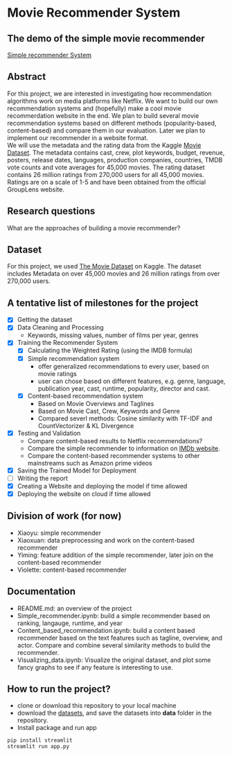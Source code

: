# Movie Recommender System

## The demo of the simple movie recommender
[Simple recommender System](https://tm22pro.herokuapp.com/)

## Abstract
For this project, we are interested in investigating how recommendation algorithms work on media platforms like Netflix. We want to build our own recommendation systems and (hopefully) make a cool movie recommerdation website in the end. We plan to build several movie recommendation systems based on different methods (popularity-based, content-based) and compare them in our evaluation. Later we plan to implement our recommender in a website format. <br/>
We will use the metadata and the rating data from the Kaggle [Movie Dataset](https://www.kaggle.com/datasets/rounakbanik/the-movies-dataset). The metadata contains cast, crew, plot keywords, budget, revenue, posters, release dates, languages, production companies, countries, TMDB vote counts and vote averages for 45,000 movies. The rating dataset contains 26 million ratings from 270,000 users for all 45,000 movies. Ratings are on a scale of 1-5 and have been obtained from the official GroupLens website.

## Research questions
What are the approaches of building a movie recommender?

## Dataset
For this project, we used [The Movie Dataset](https://www.kaggle.com/datasets/rounakbanik/the-movies-dataset) on Kaggle. The dataset includes Metadata on over 45,000 movies and 26 million ratings from over 270,000 users.

## A tentative list of milestones for the project

- [x] Getting the dataset
- [x] Data Cleaning and Processing
    * Keywords, missing values, number of films per year, genres
- [x] Training the Recommender System
    - [x] Calculating the Weighted Rating (using the IMDB formula)
    - [x] Simple recommendation system   
         * offer generalized recommendations to every user, based on movie ratings
         * user can chose based on different features, e.g. genre, language, publication year, cast, runtime, popularity, director and cast.
    - [x] Content-based recommendation system    
         * Based on Movie Overviews and Taglines
         * Based on Movie Cast, Crew, Keywords and Genre 
         * Compared severl methods: Cosine similarity with TF-IDF and CountVectorizer & KL Divergence 
- [x] Testing and Validation
   * Compare content-based results to Netflix recommendations?
   * Compare the simple recommender to information on [IMDb website](https://www.imdb.com/chart/top/?ref_=nv_mv_250).
   * Compare the content-based recommender systems to other mainstreams such as Amazon prime videos
- [x] Saving the Trained Model for Deployment
- [ ] Writing the report
- [x] Creating a Website and deploying the model if time allowed
- [x] Deploying the website on cloud if time allowed

## Division of work (for now)
- Xiaoyu: simple recommender
- Xiaoxuan: data preprocessing and work on the content-based recommender
- Yiming: feature addition of the simple recommender, later join on the content-based recommender
- Violette: content-based recommender

## Documentation
- README.md: an overview of the project
- Simple_recommender.ipynb: build a simple recommender based on ranking, langauge, runtime, and year
- Content_based_recommendation.ipynb: build a content based recommender based on the text features such as tagline, overview, and actor. Compare and combine several similarity methods to build the recommender.
- Visualizing_data.ipynb: Visualize the original dataset, and plot some fancy graphs to see if any feature is interesting to use.

## How to run the project? 
- clone or download this repository to your local machine
- download the [datasets](https://www.kaggle.com/datasets/rounakbanik/the-movies-dataset/download), and save the datasets into **data** folder in the repository. 
- Install package and run app
```properties
pip install streamlit
streamlit run app.py
``` 
